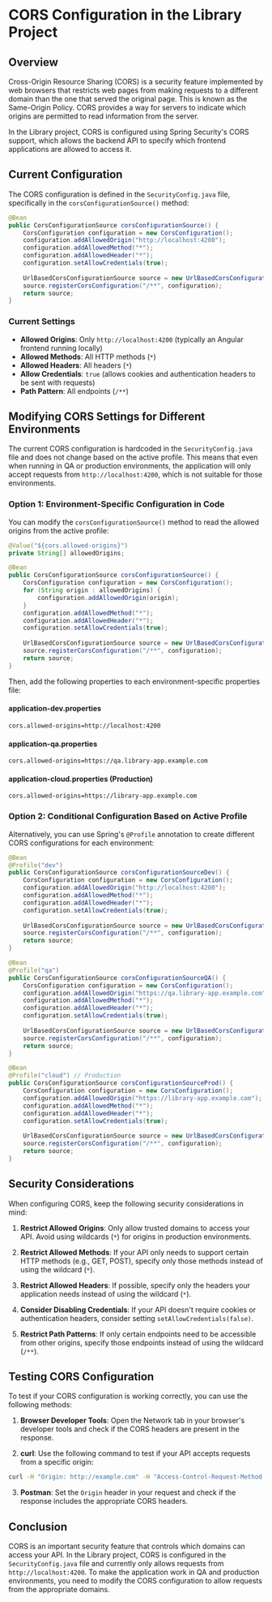 # CORS Configuration in the Library Project

## Overview

Cross-Origin Resource Sharing (CORS) is a security feature implemented by web browsers that restricts web pages from making requests to a different domain than the one that served the original page. This is known as the Same-Origin Policy. CORS provides a way for servers to indicate which origins are permitted to read information from the server.

In the Library project, CORS is configured using Spring Security's CORS support, which allows the backend API to specify which frontend applications are allowed to access it.

## Current Configuration

The CORS configuration is defined in the `SecurityConfig.java` file, specifically in the `corsConfigurationSource()` method:

```java
@Bean
public CorsConfigurationSource corsConfigurationSource() {
    CorsConfiguration configuration = new CorsConfiguration();
    configuration.addAllowedOrigin("http://localhost:4200");
    configuration.addAllowedMethod("*");
    configuration.addAllowedHeader("*");
    configuration.setAllowCredentials(true);
    
    UrlBasedCorsConfigurationSource source = new UrlBasedCorsConfigurationSource();
    source.registerCorsConfiguration("/**", configuration);
    return source;
}
```

### Current Settings

- **Allowed Origins**: Only `http://localhost:4200` (typically an Angular frontend running locally)
- **Allowed Methods**: All HTTP methods (`*`)
- **Allowed Headers**: All headers (`*`)
- **Allow Credentials**: `true` (allows cookies and authentication headers to be sent with requests)
- **Path Pattern**: All endpoints (`/**`)

## Modifying CORS Settings for Different Environments

The current CORS configuration is hardcoded in the `SecurityConfig.java` file and does not change based on the active profile. This means that even when running in QA or production environments, the application will only accept requests from `http://localhost:4200`, which is not suitable for those environments.

### Option 1: Environment-Specific Configuration in Code

You can modify the `corsConfigurationSource()` method to read the allowed origins from the active profile:

```java
@Value("${cors.allowed-origins}")
private String[] allowedOrigins;

@Bean
public CorsConfigurationSource corsConfigurationSource() {
    CorsConfiguration configuration = new CorsConfiguration();
    for (String origin : allowedOrigins) {
        configuration.addAllowedOrigin(origin);
    }
    configuration.addAllowedMethod("*");
    configuration.addAllowedHeader("*");
    configuration.setAllowCredentials(true);
    
    UrlBasedCorsConfigurationSource source = new UrlBasedCorsConfigurationSource();
    source.registerCorsConfiguration("/**", configuration);
    return source;
}
```

Then, add the following properties to each environment-specific properties file:

#### application-dev.properties
```properties
cors.allowed-origins=http://localhost:4200
```

#### application-qa.properties
```properties
cors.allowed-origins=https://qa.library-app.example.com
```

#### application-cloud.properties (Production)
```properties
cors.allowed-origins=https://library-app.example.com
```

### Option 2: Conditional Configuration Based on Active Profile

Alternatively, you can use Spring's `@Profile` annotation to create different CORS configurations for each environment:

```java
@Bean
@Profile("dev")
public CorsConfigurationSource corsConfigurationSourceDev() {
    CorsConfiguration configuration = new CorsConfiguration();
    configuration.addAllowedOrigin("http://localhost:4200");
    configuration.addAllowedMethod("*");
    configuration.addAllowedHeader("*");
    configuration.setAllowCredentials(true);
    
    UrlBasedCorsConfigurationSource source = new UrlBasedCorsConfigurationSource();
    source.registerCorsConfiguration("/**", configuration);
    return source;
}

@Bean
@Profile("qa")
public CorsConfigurationSource corsConfigurationSourceQA() {
    CorsConfiguration configuration = new CorsConfiguration();
    configuration.addAllowedOrigin("https://qa.library-app.example.com");
    configuration.addAllowedMethod("*");
    configuration.addAllowedHeader("*");
    configuration.setAllowCredentials(true);
    
    UrlBasedCorsConfigurationSource source = new UrlBasedCorsConfigurationSource();
    source.registerCorsConfiguration("/**", configuration);
    return source;
}

@Bean
@Profile("cloud") // Production
public CorsConfigurationSource corsConfigurationSourceProd() {
    CorsConfiguration configuration = new CorsConfiguration();
    configuration.addAllowedOrigin("https://library-app.example.com");
    configuration.addAllowedMethod("*");
    configuration.addAllowedHeader("*");
    configuration.setAllowCredentials(true);
    
    UrlBasedCorsConfigurationSource source = new UrlBasedCorsConfigurationSource();
    source.registerCorsConfiguration("/**", configuration);
    return source;
}
```

## Security Considerations

When configuring CORS, keep the following security considerations in mind:

1. **Restrict Allowed Origins**: Only allow trusted domains to access your API. Avoid using wildcards (`*`) for origins in production environments.

2. **Restrict Allowed Methods**: If your API only needs to support certain HTTP methods (e.g., GET, POST), specify only those methods instead of using the wildcard (`*`).

3. **Restrict Allowed Headers**: If possible, specify only the headers your application needs instead of using the wildcard (`*`).

4. **Consider Disabling Credentials**: If your API doesn't require cookies or authentication headers, consider setting `setAllowCredentials(false)`.

5. **Restrict Path Patterns**: If only certain endpoints need to be accessible from other origins, specify those endpoints instead of using the wildcard (`/**`).

## Testing CORS Configuration

To test if your CORS configuration is working correctly, you can use the following methods:

1. **Browser Developer Tools**: Open the Network tab in your browser's developer tools and check if the CORS headers are present in the response.

2. **curl**: Use the following command to test if your API accepts requests from a specific origin:

```bash
curl -H "Origin: http://example.com" -H "Access-Control-Request-Method: GET" -H "Access-Control-Request-Headers: X-Requested-With" -X OPTIONS --verbose https://your-api-url.com/endpoint
```

3. **Postman**: Set the `Origin` header in your request and check if the response includes the appropriate CORS headers.

## Conclusion

CORS is an important security feature that controls which domains can access your API. In the Library project, CORS is configured in the `SecurityConfig.java` file and currently only allows requests from `http://localhost:4200`. To make the application work in QA and production environments, you need to modify the CORS configuration to allow requests from the appropriate domains.